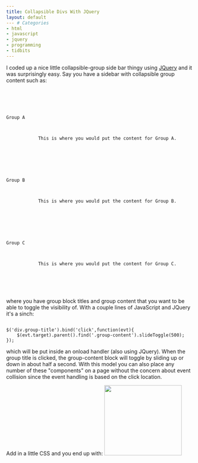 ```yaml
---
title: Collapsible Divs With JQuery
layout: default
--- # Categories
- html
- javascript
- jquery
- programming
- tidbits
---
```


I coded up a nice little collapsible-group side bar thingy using <a href="http://jquery.com">JQuery</a> and it was surprisingly easy. Say you have a sidebar with collapsible group content such as:

<code lang="html">
<div class="container">
	<div class="group">
		<div class="group-title">Group A</div>
		<div class="group-content">
			This is where you would put the content for Group A.
		</div>
	</div>
	<div class="group">
		<div class="group-title">Group B</div>
		<div class="group-content">
			This is where you would put the content for Group B.
		</div>
	</div>
	<div class="group">
		<div class="group-title">Group C</div>
		<div class="group-content">
			This is where you would put the content for Group C.
		</div>
	</div>
</div>
</code>

where you have group block titles and group content that you want to be able to toggle the visibility of. With a couple lines of JavaScript and JQuery it's a sinch:

<code lang="javascript">
$('div.group-title').bind('click',function(evt){
	$(evt.target).parent().find('.group-content').slideToggle(500);
});   
</code>

which will be put inside an onload handler (also using JQuery). When the group title is clicked, the group-content block will toggle by sliding up or down in about half a second. With this model you can also place any number of these "components" on a page without the concern about event collision since the event handling is based on the click location.

Add in a little CSS and you end up with:
<a href="http://coffeaelectronica.com/blog/wp-content/uploads/2009/12/collapsable-div.png"><img src="http://coffeaelectronica.com/blog/wp-content/uploads/2009/12/collapsable-div.png" alt="" title="collapsable-div" width="208" height="188" class="alignnone size-full wp-image-657" /></a>

